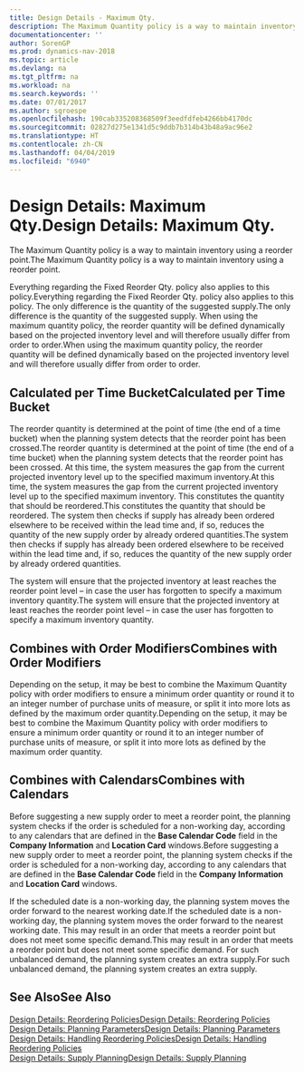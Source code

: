 ```yaml
---
title: Design Details - Maximum Qty.
description: The Maximum Quantity policy is a way to maintain inventory using a reorder point.
documentationcenter: ''
author: SorenGP
ms.prod: dynamics-nav-2018
ms.topic: article
ms.devlang: na
ms.tgt_pltfrm: na
ms.workload: na
ms.search.keywords: ''
ms.date: 07/01/2017
ms.author: sgroespe
ms.openlocfilehash: 190cab335208368509f3eedfdfeb4266bb4170dc
ms.sourcegitcommit: 02827d275e1341d5c9ddb7b314b43b48a9ac96e2
ms.translationtype: HT
ms.contentlocale: zh-CN
ms.lasthandoff: 04/04/2019
ms.locfileid: "6940"
---
```

# <a name="design-details-maximum-qty"></a><span data-ttu-id="688f2-103">Design Details: Maximum Qty.</span><span class="sxs-lookup"><span data-stu-id="688f2-103">Design Details: Maximum Qty.</span></span>
<span data-ttu-id="688f2-104">The Maximum Quantity policy is a way to maintain inventory using a reorder point.</span><span class="sxs-lookup"><span data-stu-id="688f2-104">The Maximum Quantity policy is a way to maintain inventory using a reorder point.</span></span>  
  
 <span data-ttu-id="688f2-105">Everything regarding the Fixed Reorder Qty. policy also applies to this policy.</span><span class="sxs-lookup"><span data-stu-id="688f2-105">Everything regarding the Fixed Reorder Qty. policy also applies to this policy.</span></span> <span data-ttu-id="688f2-106">The only difference is the quantity of the suggested supply.</span><span class="sxs-lookup"><span data-stu-id="688f2-106">The only difference is the quantity of the suggested supply.</span></span> <span data-ttu-id="688f2-107">When using the maximum quantity policy, the reorder quantity will be defined dynamically based on the projected inventory level and will therefore usually differ from order to order.</span><span class="sxs-lookup"><span data-stu-id="688f2-107">When using the maximum quantity policy, the reorder quantity will be defined dynamically based on the projected inventory level and will therefore usually differ from order to order.</span></span>  
  
## <a name="calculated-per-time-bucket"></a><span data-ttu-id="688f2-108">Calculated per Time Bucket</span><span class="sxs-lookup"><span data-stu-id="688f2-108">Calculated per Time Bucket</span></span>  
 <span data-ttu-id="688f2-109">The reorder quantity is determined at the point of time (the end of a time bucket) when the planning system detects that the reorder point has been crossed.</span><span class="sxs-lookup"><span data-stu-id="688f2-109">The reorder quantity is determined at the point of time (the end of a time bucket) when the planning system detects that the reorder point has been crossed.</span></span> <span data-ttu-id="688f2-110">At this time, the system measures the gap from the current projected inventory level up to the specified maximum inventory.</span><span class="sxs-lookup"><span data-stu-id="688f2-110">At this time, the system measures the gap from the current projected inventory level up to the specified maximum inventory.</span></span> <span data-ttu-id="688f2-111">This constitutes the quantity that should be reordered.</span><span class="sxs-lookup"><span data-stu-id="688f2-111">This constitutes the quantity that should be reordered.</span></span> <span data-ttu-id="688f2-112">The system then checks if supply has already been ordered elsewhere to be received within the lead time and, if so, reduces the quantity of the new supply order by already ordered quantities.</span><span class="sxs-lookup"><span data-stu-id="688f2-112">The system then checks if supply has already been ordered elsewhere to be received within the lead time and, if so, reduces the quantity of the new supply order by already ordered quantities.</span></span>  
  
 <span data-ttu-id="688f2-113">The system will ensure that the projected inventory at least reaches the reorder point level – in case the user has forgotten to specify a maximum inventory quantity.</span><span class="sxs-lookup"><span data-stu-id="688f2-113">The system will ensure that the projected inventory at least reaches the reorder point level – in case the user has forgotten to specify a maximum inventory quantity.</span></span>  
  
## <a name="combines-with-order-modifiers"></a><span data-ttu-id="688f2-114">Combines with Order Modifiers</span><span class="sxs-lookup"><span data-stu-id="688f2-114">Combines with Order Modifiers</span></span>  
 <span data-ttu-id="688f2-115">Depending on the setup, it may be best to combine the Maximum Quantity policy with order modifiers to ensure a minimum order quantity or round it to an integer number of purchase units of measure, or split it into more lots as defined by the maximum order quantity.</span><span class="sxs-lookup"><span data-stu-id="688f2-115">Depending on the setup, it may be best to combine the Maximum Quantity policy with order modifiers to ensure a minimum order quantity or round it to an integer number of purchase units of measure, or split it into more lots as defined by the maximum order quantity.</span></span>  
  
## <a name="combines-with-calendars"></a><span data-ttu-id="688f2-116">Combines with Calendars</span><span class="sxs-lookup"><span data-stu-id="688f2-116">Combines with Calendars</span></span>  
 <span data-ttu-id="688f2-117">Before suggesting a new supply order to meet a reorder point, the planning system checks if the order is scheduled for a non-working day, according to any calendars that are  defined in the **Base Calendar Code** field in the **Company Information** and **Location Card** windows.</span><span class="sxs-lookup"><span data-stu-id="688f2-117">Before suggesting a new supply order to meet a reorder point, the planning system checks if the order is scheduled for a non-working day, according to any calendars that are  defined in the **Base Calendar Code** field in the **Company Information** and **Location Card** windows.</span></span>  
  
 <span data-ttu-id="688f2-118">If the scheduled date is a non-working day, the planning system moves the order forward to the nearest working date.</span><span class="sxs-lookup"><span data-stu-id="688f2-118">If the scheduled date is a non-working day, the planning system moves the order forward to the nearest working date.</span></span> <span data-ttu-id="688f2-119">This may result in an order that meets a reorder point but does not meet some specific demand.</span><span class="sxs-lookup"><span data-stu-id="688f2-119">This may result in an order that meets a reorder point but does not meet some specific demand.</span></span> <span data-ttu-id="688f2-120">For such unbalanced demand, the planning system creates an extra supply.</span><span class="sxs-lookup"><span data-stu-id="688f2-120">For such unbalanced demand, the planning system creates an extra supply.</span></span>  
  
## <a name="see-also"></a><span data-ttu-id="688f2-121">See Also</span><span class="sxs-lookup"><span data-stu-id="688f2-121">See Also</span></span>  
 [<span data-ttu-id="688f2-122">Design Details: Reordering Policies</span><span class="sxs-lookup"><span data-stu-id="688f2-122">Design Details: Reordering Policies</span></span>](design-details-reordering-policies.md)   
 [<span data-ttu-id="688f2-123">Design Details: Planning Parameters</span><span class="sxs-lookup"><span data-stu-id="688f2-123">Design Details: Planning Parameters</span></span>](design-details-planning-parameters.md)   
 [<span data-ttu-id="688f2-124">Design Details: Handling Reordering Policies</span><span class="sxs-lookup"><span data-stu-id="688f2-124">Design Details: Handling Reordering Policies</span></span>](design-details-handling-reordering-policies.md)   
 [<span data-ttu-id="688f2-125">Design Details: Supply Planning</span><span class="sxs-lookup"><span data-stu-id="688f2-125">Design Details: Supply Planning</span></span>](design-details-supply-planning.md)
